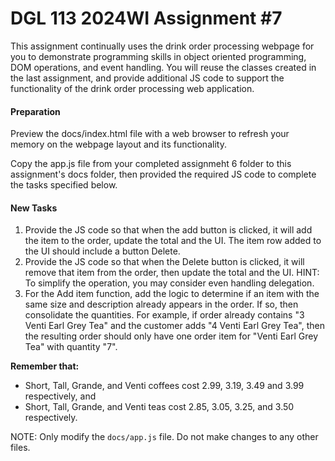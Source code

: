 # DGL 113 2024WI Assignment #7

This assignment continually uses the drink order processing webpage for you to demonstrate programming skills in object oriented programming, DOM operations, and event handling. You will reuse the classes created in the last assignment, and provide additional JS code to support the functionality of the drink order processing web application.

#### Preparation

Preview the docs/index.html file with a web browser to refresh
your memory on the webpage layout and its functionality.

Copy the app.js file from your completed assignmeht 6 folder to
this assignment's docs folder, then provided the required JS code
to complete the tasks specified below.

#### New Tasks

1. Provide the JS code so that when the add button is clicked,
   it will add the item to the order, update the total and the UI.
   The item row added to the UI should include a button Delete.
2. Provide the JS code so that when the Delete button is clicked,
   it will remove that item from the order, then update the total and
   the UI. HINT: To simplify the operation, you may consider even
   handling delegation.
3. For the Add item function, add the logic to determine if an item
   with the same size and description already appears
   in the order. If so, then consolidate the quantities.
   For example, if order already contains "3 Venti Earl Grey Tea"
   and the customer adds "4 Venti Earl Grey Tea", then the resulting
   order should only have one order item for
   "Venti Earl Grey Tea" with quantity "7".

**Remember that:**

- Short, Tall, Grande, and Venti coffees cost 2.99, 3.19, 3.49 and 3.99 respectively, and
- Short, Tall, Grande, and Venti teas cost 2.85, 3.05, 3.25, and 3.50 respectively.

NOTE: Only modify the `docs/app.js` file.
Do not make changes to any other files.
